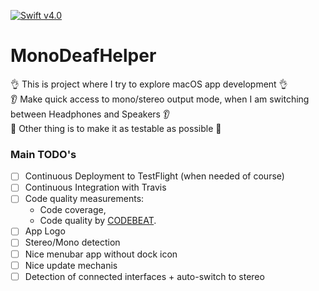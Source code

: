 [![Swift v4.0](https://img.shields.io/badge/swift-v4.0-orange.svg)](https://developer.apple.com/library/content/documentation/Swift/Conceptual/Swift_Programming_Language/index.html#//apple_ref/doc/uid/TP40014097-CH3-ID0)

# MonoDeafHelper
👌  This is project where I try to explore macOS app development 👌<br/>
👂  Make quick access to mono/stereo output mode, when I am switching between Headphones and Speakers 👂 <br/>
🚀 Other thing is to make it as testable as possible 🚀 <br/>

### Main TODO's

* [ ] Continuous Deployment to TestFlight (when needed of course)
* [ ] Continuous Integration with Travis
* [ ] Code quality measurements:
    * Code coverage,
    * Code quality by [CODEBEAT](https://codebeat.co/).
* [ ] App Logo
* [ ] Stereo/Mono detection
* [ ] Nice menubar app without dock icon
* [ ] Nice update mechanis
* [ ] Detection of connected interfaces + auto-switch to stereo
